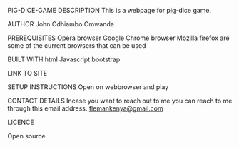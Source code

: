 PIG-DICE-GAME
DESCRIPTION
This is a webpage for pig-dice game.

AUTHOR
John Odhiambo Omwanda

PREREQUISITES
Opera browser
Google Chrome browser
Mozilla firefox are some of the current browsers that can be used

BUILT WITH
html
Javascript
bootstrap




LINK TO SITE


SETUP INSTRUCTIONS
Open on webbrowser and play

CONTACT DETAILS
Incase you want to reach out to me you can reach to me through this email address. flemankenya@gmail.com

LICENCE

Open source
